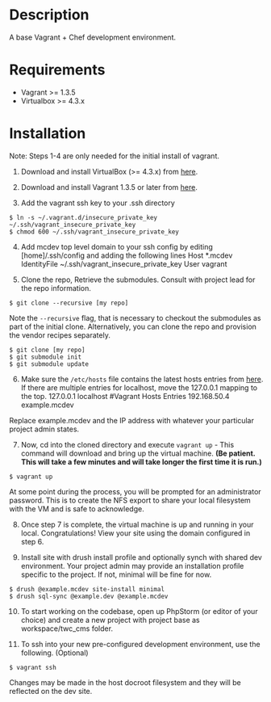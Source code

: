 # Description

A base Vagrant + Chef development environment.

# Requirements

* Vagrant >= 1.3.5
* Virtualbox >= 4.3.x

# Installation

Note: Steps 1-4 are only needed for the initial install of vagrant.

1. Download and install VirtualBox (>= 4.3.x) from [here](https://www.virtualbox.org/wiki/Downloads).

2. Download and install Vagrant 1.3.5 or later from [here](http://downloads.vagrantup.com/).

3. Add the vagrant ssh key to your .ssh directory
```
$ ln -s ~/.vagrant.d/insecure_private_key ~/.ssh/vagrant_insecure_private_key
$ chmod 600 ~/.ssh/vagrant_insecure_private_key
```

4. Add mcdev top level domain to your ssh config by editing [home]/.ssh/config and adding the following lines
Host *.mcdev
IdentityFile ~/.ssh/vagrant_insecure_private_key
User vagrant

5. Clone the repo, Retrieve the submodules. Consult with project lead for the repo information.
```
$ git clone --recursive [my repo]
```
Note the `--recursive` flag, that is necessary to checkout the submodules as part of the initial clone.
Alternatively, you can clone the repo and provision the vendor recipes separately.
```
$ git clone [my repo]
$ git submodule init
$ git submodule update
```

6. Make sure the `/etc/hosts` file contains the latest hosts entries from [here](https://docs.google.com/a/mediacurrent.com/spreadsheet/pub?key=0AuLhQk3Txl-JdFNGOGNEV0twcUlwR09tWkU1NVNMZnc&output=html). If there are multiple entries for localhost, move the 127.0.0.1 mapping to the top.
        127.0.0.1 localhost
        #Vagrant Hosts Entries
        192.168.50.4 example.mcdev
        
Replace example.mcdev and the IP address with whatever your particular project admin states.

7. Now, cd into the cloned directory and execute `vagrant up` - This command will download and bring up the virtual machine.
**(Be patient.  This will take a few minutes and will take longer the first time it is run.)**
```
$ vagrant up
```
At some point during the process, you will be prompted for an administrator password. This is to create the NFS export to share your local filesystem with the VM and is safe to acknowledge.

8. Once step 7 is complete, the virtual machine is up and running in your local. Congratulations! View your site using the domain configured in step 6.

9. Install site with drush install profile and optionally synch with shared dev environment. Your project admin may provide an installation profile specific to the project. If not, minimal will be fine for now.
```
$ drush @example.mcdev site-install minimal
$ drush sql-sync @example.dev @example.mcdev
```

10. To start working on the codebase, open up PhpStorm (or editor of your choice) and create a new project with project base as workspace/twc\_cms folder.

11. To ssh into your new pre-configured development environment, use the following. (Optional)
```
$ vagrant ssh
```
Changes may be made in the host docroot filesystem and they will
be reflected on the dev site.


